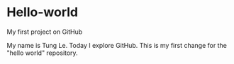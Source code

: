 # Hello-world
My first project on GitHub

My name is Tung Le. Today I explore GitHub. This is my first change for the "hello world" repository.
